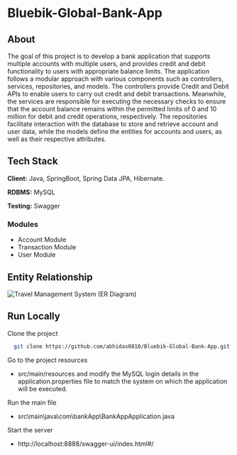 # Bluebik-Global-Bank-App

## About

The goal of this project is to develop a bank application that supports multiple accounts with multiple users, and provides credit and debit functionality to users with appropriate balance limits. The application follows a modular approach with various components such as controllers, services, repositories, and models. The controllers provide Credit and Debit APIs to enable users to carry out credit and debit transactions. Meanwhile, the services are responsible for executing the necessary checks to ensure that the account balance remains within the permitted limits of 0 and 10 million for debit and credit operations, respectively. The repositories facilitate interaction with the database to store and retrieve account and user data, while the models define the entities for accounts and users, as well as their respective attributes.

## Tech Stack

**Client:** Java, SpringBoot, Spring Data JPA, Hibernate.

**RDBMS:** MySQL

**Testing:** Swagger

### Modules
- Account Module
- Transaction Module
-	User Module

##  Entity Relationship

![Travel Management System (ER Diagram)](https://www.linkpicture.com/q/Bluebik-Global-Bank-App-ER-Diagram.png)

## Run Locally

Clone the project

```bash
  git clone https://github.com/abhidas0810/Bluebik-Global-Bank-App.git
```

Go to the project resources

-  src/main/resources and modify the MySQL login details in the application.properties file to match the system on which the application will be executed.

Run the main file

- src\main\java\com\bankApp\BankAppApplication.java

Start the server

 - http://localhost:8888/swagger-ui/index.html#/
